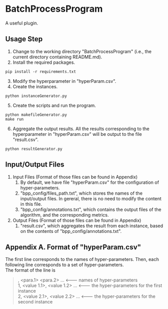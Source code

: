 # BatchProcessProgram
A useful plugin.

## Usage Step
1. Change to the working directory "BatchProcessProgram" (i.e., the current directory containing README.md). <br>
2. Install the required packages. <br>
```
pip install -r requirements.txt
```
3. Modify the hyperparameter in "hyperParam.csv". <br>
4. Create the instances. <br>
```
python instanceGenerator.py
```
5. Create the scripts and run the program. <br>
```
python makefileGenerator.py
make run
```
6. Aggregate the output results. All the results corresponding to the hyperparameter in "hyperParam.csv" will be output to the file "result.csv". <br>
```
python resultGenerator.py
```

## Input/Output Files
1. Input Files (Format of those files can be found in Appendix) <br>
   1. By default, we have file "hyperParam.csv" for the configuration of hyper-parameters. <br>
   2. "bpp_config/files_path.txt", which stores the names of the input/output files. In gereral, there is no need to modify the content in this file. <br>
   3. "bpp_config/annotations.txt", which contains the output files of the algorithm, and the corresponding metrics. <br>
2. Output Files (Format of those files can be found in Appendix) <br>
   1. "result.csv", which aggregates the result from each instance, based on the contents of "bpp_config/annotations.txt". <br>
  
## Appendix A. Format of "hyperParam.csv"
The first line corresponds to the names of hyper-parameters. Then, each following line corresponds to a set of hyper-parameters. <br>
The format of the line is <br>
>  , <para.1> <para.2> ... <--- names of hyper-parameters <br>
> 1, <value 1.1>, <value 1.2> ... <--- the hyper-parameters for the first instance <br>
> 2, <value 2.1>, <value 2.2> ... <--- the hyper-parameters for the second instance <br>




